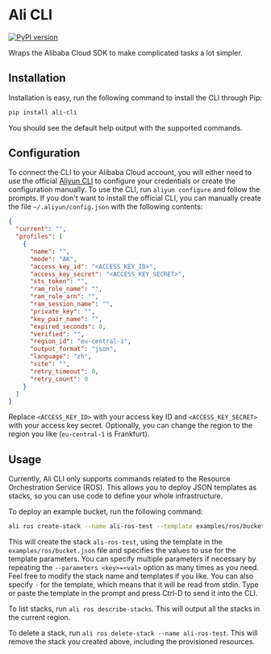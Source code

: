 # Ali CLI

[![PyPI version](https://img.shields.io/pypi/v/ali-cli.svg?colorB=brightgreen)](https://pypi.org/project/ali-cli/)

Wraps the Alibaba Cloud SDK to make complicated tasks a lot simpler.

## Installation

Installation is easy, run the following command to install the CLI through Pip:

```bash
pip install ali-cli
```

You should see the default help output with the supported commands.

## Configuration

To connect the CLI to your Alibaba Cloud account, you will either need to use the official [Aliyun CLI](https://github.com/aliyun/aliyun-cli) to
configure your credentials or create the configuration manually. To use the CLI, run `aliyun configure` and follow the prompts. If you don't want
to install the official CLI, you can manually create the file `~/.aliyun/config.json` with the following contents:

```json
{
  "current": "",
  "profiles": [
    {
      "name": "",
      "mode": "AK",
      "access_key_id": "<ACCESS_KEY_ID>",
      "access_key_secret": "<ACCESS_KEY_SECRET>",
      "sts_token": "",
      "ram_role_name": "",
      "ram_role_arn": "",
      "ram_session_name": "",
      "private_key": "",
      "key_pair_name": "",
      "expired_seconds": 0,
      "verified": "",
      "region_id": "eu-central-1",
      "output_format": "json",
      "language": "zh",
      "site": "",
      "retry_timeout": 0,
      "retry_count": 0
    }
  ]
}
```

Replace `<ACCESS_KEY_ID>` with your access key ID and `<ACCESS_KEY_SECRET>` with your access key secret. Optionally, you can change the region
to the region you like (`eu-central-1` is Frankfurt).

## Usage

Currently, Ali CLI only supports commands related to the Resource Orchestration Service (ROS). This allows you to deploy JSON templates as stacks,
so you can use code to define your whole infrastructure.

To deploy an example bucket, run the following command:

```bash
ali ros create-stack --name ali-ros-test --template examples/ros/bucket.json --parameters BucketName=my-fancy-bucket
```

This will create the stack `ali-ros-test`, using the template in the `examples/ros/bucket.json` file and specifies the values to use for the
template parameters. You can specify multiple parameters if necessary by repeating the `--parameters <key>=<val>` option as many times as you need.
Feel free to modify the stack name and templates if you like. You can also specify `-` for the template, which means that it
will be read from stdin. Type or paste the template in the prompt and press Ctrl-D to send it into the CLI.

To list stacks, run `ali ros describe-stacks`. This will output all the stacks in the current region.

To delete a stack, run `ali ros delete-stack --name ali-ros-test`. This will remove the stack you created above, including the provisioned resources.
